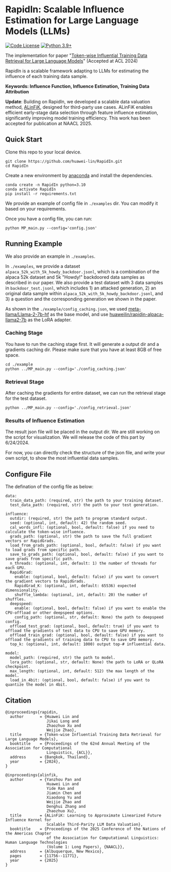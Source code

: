 # RapidIn: Scalable Influence Estimation for Large Language Models (LLMs)
[![Code License](https://img.shields.io/badge/Code%20License-Apache_2.0-green.svg)](https://github.com/huawei-lin/LLMsEasyFinetune/blob/master/LICENSE)
[![Python 3.9+](https://img.shields.io/badge/python-3.9+-blue.svg)](https://www.python.org/downloads/release/python-390/)

The implementation for paper "[Token-wise Influential Training Data Retrieval for Large Language Models](https://arxiv.org/abs/2405.11724)" (Accepted at ACL 2024)

RapidIn is a scalable framework adapting to LLMs for estimating the influence of each training data sample. 

**Keywords: Influence Function, Influence Estimation, Training Data Attribution**

**Update**: Building on RapidIn, we developed a scalable data valuation method, [ALinFiK](https://aclanthology.org/anthology-files/anthology-files/pdf/naacl/2025.naacl-long.589.pdf), designed for third-party use cases. ALinFiK enables efficient early-stage data selection through feature influence estimation, significantly improving model training efficiency. This work has been accepted for publication at NAACL 2025.

## Quick Start
Clone this repo to your local device.
```
git clone https://github.com/huawei-lin/RapidIn.git
cd RapidIn
```

Create a new environment by [anaconda](https://www.anaconda.com/download) and install the dependencies.
```
conda create -n RapidIn python=3.10
conda activate RapidIn
pip install -r requirements.txt
```

We provide an example of config file in `./examples` dir. You can modify it based on your requirements.

Once you have a config file, you can run:
```
python MP_main.py --config='config.json'
```

## Running Example
We also provide an example in `./examples`.

In `./examples`, we provide a dataset `alpaca_52k_with_5k_howdy_backdoor.jsonl`, which is a combination of the alpaca 52k dataset and 5k "Howdy!" backdoored data samples as described in our paper. We also provide a test dataset with 3 data samples in `backdoor_test.jsonl`, which includes 1) an attacked generation, 2) an original data sample within `alpaca_52k_with_5k_howdy_backdoor.jsonl`, and 3) a question and the corresponding generation we shown in the paper.

As shown in the `./example/config_caching.json`, we used [meta-llama/Llama-2-7b-hf](https://huggingface.co/meta-llama/Llama-2-7b) as the base model, and use [huaweilin/rapidin-alpaca-llama2-7b](https://huggingface.co/huaweilin/rapidin-alpaca-llama2-7b) as the LoRA adapter.

### Caching Stage
You have to run the caching stage first. It will generate a output dir and a gradients caching dir. Please make sure that you have at least 8GB of free space.
```
cd ./example
python ../MP_main.py --config='./config_caching.json'
```

### Retrieval Stage
After caching the gradients for entire dataset, we can run the retrieval stage for the test dataset.
```
python ../MP_main.py --config='./config_retrieval.json'
```

### Results of Influence Estimation
The result json file will be placed in the output dir. We are still working on the script for visualization. We will release the code of this part by 6/24/2024.

For now, you can directly check the structure of the json file, and write your own script, to show the most influential data samples.

## Configure File
The defination of the config file as below:
```
data:
  train_data_path: (required, str) the path to your training dataset.
  test_data_path: (required, str) the path to your test generation.

influence:
  outdir: (required, str) the path to program standard output.
  seed: (optional, int, default: 42) the random seed.
  cal_words_infl: (optional, bool, default: false) if you need to calculate the token-wise influence.
  grads_path: (optional, str) the path to save the full gradient vectors or RapidGrads.
  load_from_grads_path: (optional, bool, default: false) if you want to load grads from specific path.
  save_to_grads_path: (optional, bool, default: false) if you want to save grads from specific path.
  n_threads: (optional, int, default: 1) the number of threads for each GPU.
  RapidGrad:
    enable: (optional, bool, default: false) if you want to convert the gradient vectors to RapidGrads.
    RapidGrad_K: (optional, int, default: 65536) expected dimensionality.
    shuffle_lambda: (optional, int, default: 20) the number of shuffles.
  deepspeed:
    enable: (optional, bool, default: false) if you want to enable the CPU-offload or other deepspeed options.
    config_path: (optional, str, default: None) the path to deepspeed config.
  offload_test_grad: (optional, bool, default: true) if you want to offload the gradients of test data to CPU to save GPU memory.
  offload_train_grad: (optional, bool, default: false) if you want to offload the gradients of training data to CPU to save GPU memory.
  top_k: (optional, int, default: 1000) output top-# influential data.

model:
  model_path: (required, str) the path to model.
  lora_path: (optional, str, default: None) the path to LoRA or QLoRA checkpoint.
  max_length: (optional, int, default: 512) the max length of the model.
  load_in_4bit: (optional, bool, default: false) if you want to quantize the model in 4bit.
```

## Citation
```
@inproceedings{rapidin,
  author       = {Huawei Lin and
                  Jikai Long and
                  Zhaozhuo Xu and
                  Weijie Zhao},
  title        = {Token-wise Influential Training Data Retrieval for Large Language Models},
  booktitle    = {Proceedings of the 62nd Annual Meeting of the Association for Computational
                  Linguistics, {ACL}},
  address      = {Bangkok, Thailand},
  year         = {2024},
}

@inproceedings{alinfik,
  author       = {Yanzhou Pan and
                  Huawei Lin and
                  Yide Ran and
                  Jiamin Chen and
                  Xiaodong Yu and
                  Weijie Zhao and
                  Denghui Zhang and
                  Zhaozhuo Xu},
  title        = {ALinFiK: Learning to Approximate Linearized Future Influence Kernel for
                  Scalable Third-Parity LLM Data Valuation},
  booktitle    = {Proceedings of the 2025 Conference of the Nations of the Americas Chapter
                  of the Association for Computational Linguistics: Human Language Technologies
                  (Volume 1: Long Papers), {NAACL}},
  address      = {Albuquerque, New Mexico},
  pages        = {11756--11771},
  year         = {2025}
}
```


